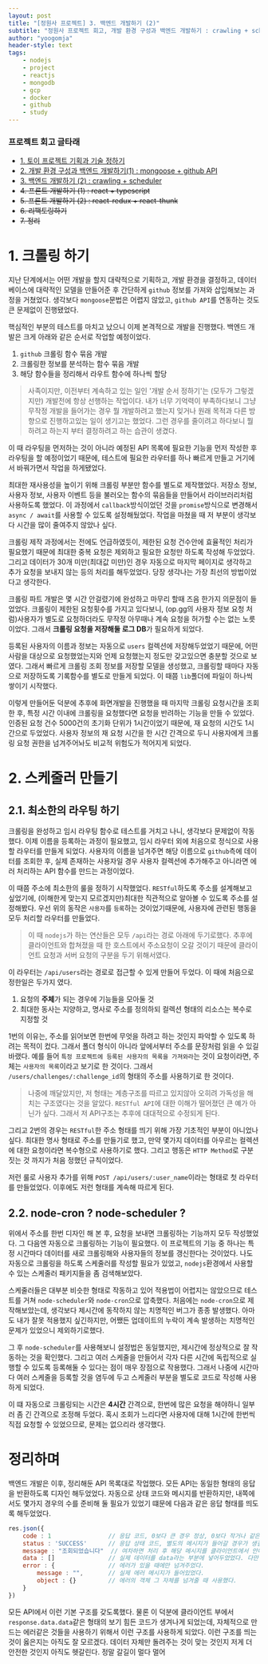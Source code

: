 ```yaml
---
layout: post
title: "[정원사 프로젝트] 3. 백엔드 개발하기 (2)"
subtitle: "정원사 프로젝트 회고, 개발 환경 구성과 백엔드 개발하기 : crawling + scheduler"
author: "yoogomja"
header-style: text
tags:
    - nodejs
    - project
    - reactjs
    - mongodb
    - gcp
    - docker
    - github
    - study
---
```


### 프로젝트 회고 글타래 

- [1. 토이 프로젝트 기획과 기술 정하기](https://yoogomja.github.io/2020/06/19/git-farm-project-1/)
- [2. 개발 환경 구성과 백엔드 개발하기(1) : mongoose + github API](https://yoogomja.github.io/2020/06/20/git-farm-project-2/)
- [3. 백엔드 개발하기 (2) : crawling + scheduler](https://yoogomja.github.io/2020/06/20/git-farm-project-3/)
- ~~4. 프론트 개발하기 (1) : react + typescript~~
- ~~5. 프론트 개발하기 (2) : react-redux + react-thunk~~
- ~~6. 리팩토링하기~~
- ~~7. 정리~~

# 1. 크롤링 하기

지난 단계에서는 어떤 개발을 할지 대략적으로 기획하고, 개발 환경을 결정하고, 데이터베이스에 대략적인 모델을 만들어준 후 간단하게 `github` 정보를 가져와 삽입해보는 과정을 거쳤었다. 생각보다 `mongoose`문법은 어렵지 않았고, `github API`를 연동하는 것도 큰 문제없이 진행됐었다. 

핵심적인 부분의 테스트를 마치고 났으니 이제 본격적으로 개발을 진행했다. 백엔드 개발은 크게 아래와 같은 순서로 작업할 예정이었다. 

1. `github` 크롤링 함수 묶음 개발
2. 크롤링한 정보를 분석하는 함수 묶음 개발 
3. 해당 함수들을 정리해서 라우트 함수에 하나씩 할당 

> 사족이지만, 이전부터 계속하고 있는 일인 '개발 순서 정하기'는 (모두가 그렇겠지만) 개발전에 항상 선행하는 작업이다. 내가 너무 기억력이 부족하다보니 그냥 무작정 개발을 들어가는 경우 뭘 개발하려고 했는지 잊거나 원래 목적과 다른 방향으로 진행하고있는 일이 생기고는 했었다. 그런 경우를 줄이려고 하다보니 뭘하려고 하는지 부터 결정하려고 하는 습관이 생겼다. 

이 때 라우팅을 먼저하는 것이 아니라 예정된 API 목록에 필요한 기능을 먼저 작성한 후 라우팅을 할 예정이었기 때문에, 테스트에 필요한 라우터를 하나 빠르게 만들고 거기에서 바꿔가면서 작업을 하게됐었다. 

최대한 재사용성을 높이기 위해 크롤링 부분만 함수를 별도로 제작했었다. 저장소 정보, 사용자 정보, 사용자 이벤트 등을 불러오는 함수의 묶음들을 만들어서 라이브러리처럼 사용하도록 했었다. 이 과정에서 `callback`방식이었던 것을 `promise`방식으로 변경해서 `async / await`를 사용할 수 있도록 설정해뒀었다. 작업을 마쳤을 때 저 부분이 생각보다 시간을 많이 줄여주지 않았나 싶다. 

크롤링 제작 과정에서는 전에도 언급하였듯이, 제한된 요청 건수안에 효율적인 처리가 필요했기 때문에 최대한 중복 요청은 제외하고 필요한 요청만 하도록 작성해 두었었다. 그리고 데이터가 30개 미만(최대값 미만)인 경우 자동으로 마지막 페이지로 생각하고 추가 요청을 보내지 않는 등의 처리를 해두었었다. 당장 생각나는 가장 최선의 방법이었다고 생각한다. 

크롤링 파트 개발은 몇 시간 안걸렸기에 완성하고 마무리 할때 즈음 한가지 의문점이 들었었다. 크롤링이 제한된 요청횟수를 가지고 있다보니, (op.gg의 사용자 정보 요청 처럼)사용자가 별도로 요청하더라도 무작정 아무때나 계속 요청을 허가할 수는 없는 노릇이었다. 그래서 **크롤링 요청을 저장해둘 로그 DB**가 필요하게 되었다. 

등록된 사용자의 이름과 정보는 자동으로 `users` 컬렉션에 저장해두었었기 때문에, 어떤 사람을 대상으로 요청했었는지와 언제 요청했는지 정도만 갖고있으면 충분할 것으로 보였다. 그래서 빠르게 크롤링 조회 정보를 저장할 모델을 생성했고, 크롤링할 때마다 자동으로 저장하도록 기록함수를 별도로 만들게 되었다. 이 때쯤 `lib`폴더에 파일이 하나씩 쌓이기 시작했다. 

이렇게 만들어둔 덕분에 추후에 화면개발을 진행했을 때 마지막 크롤링 요청시간을 조회한 후, 특정 시간 이내에 크롤링을 요청했다면 요청을 반려하는 기능을 만들 수 있었다. 인증된 요청 건수 5000건의 초기화 단위가 1시간이었기 때문에, 재 요청의 시간도 1시간으로 두었었다. 사용자 정보의 재 요청 시간을 한 시간 간격으로 두니 사용자에게 크롤링 요청 권한을 넘겨주어놔도 비교적 위험도가 적어지게 되었다. 

# 2. 스케줄러 만들기 

## 2.1. 최소한의 라우팅 하기

크롤링을 완성하고 임시 라우팅 함수로 테스트를 거치고 나니, 생각보다 문제없이 작동했다. 이제 이름을 등록하는 과정이 필요했고, 임시 라우터 외에 처음으로 정식으로 사용할 라우터를 만들게 되었다. 사용자의 이름을 넘겨주면 해당 이름으로 `github`측에 데이터를 조회한 후, 실제 존재하는 사용자일 경우 사용자 컬렉션에 추가해주고 아니라면 에러 처리하는 API 함수를 만드는 과정이었다. 

이 때쯤 주소에 최소한의 룰을 정하기 시작했었다. `RESTful`하도록 주소를 설계해보고 싶었기에, (이해한게 맞는지 모르겠지만)최대한 직관적으로 알아볼 수 있도록 주소를 설정해봤다. 우선 위의 동작은 `사용자`를 `등록`하는 것이었기때문에, 사용자에 관련된 행동을 모두 처리할 라우터를 만들었다. 

> 이 때 `nodejs`가 하는 연산들은 모두 `/api`라는 경로 아래에 두기로했다. 추후에 클라이언트와 합쳐졌을 때 한 호스트에서 주소요청이 오갈 것이기 때문에 클라이언트 요청과 서버 요청의 구분을 두기 위해서였다. 

이 라우터는 `/api/users`라는 경로로 접근할 수 있게 만들어 두었다. 이 때에 처음으로 정한일은 두가지 였다. 

1. 요청의 **주체**가 되는 경우에 기능들을 모아둘 것 
2. 최대한 동사는 지양하고, 명사로 주소를 정의하되 컬렉션 형태의 리소스는 복수로 지정할 것 

1번의 이유는, 주소를 읽어보면 한번에 무엇을 하려고 하는 것인지 파악할 수 있도록 하려는 목적이 컸다. 그래서 폴더 형식이 아니라 앞에서부터 주소를 문장처럼 읽을 수 있길 바랬다. 예를 들어 `특정 프로젝트에 등록된 사용자의 목록을 가져와라`는 것이 요청이라면, 주체는 `사용자의 목록`이라고 보기로 한 것이다. 그래서 `/users/challenges/:challenge_id`의 형태의 주소를 사용하기로 한 것이다. 

> 나중에 깨달았지만, 저 형태는 계층구조를 따르고 있지않아 오히려 가독성을 해치는 구조였다는 것을 알았다. `RESTful API`에 대한 이해가 떨어졌던 큰 예가 아닌가 싶다. 그래서 저 API구조는 추후에 대대적으로 수정되게 된다. 

그리고 2번의 경우는 `RESTful`한 주소 형태를 띄기 위해 가장 기초적인 부분이 아니었나싶다. 최대한 명사 형태로 주소를 만들기로 했고, 만약 몇가지 데이터를 아우르는 컬렉션에 대한 요청이라면 복수형으로 사용하기로 했다. 그리고 행동은 `HTTP Method`로 구분짓는 것 까지가 처음 정했던 규칙이었다. 

저런 룰로 사용자 추가를 위해 `POST /api/users/:user_name`이라는 형태로 첫 라우터를 만들었었다. 이후에도 저런 형태를 계속해 따르게 된다. 

## 2.2. node-cron ? node-scheduler ? 

위에서 주소를 한번 디자인 해 본 후, 요청을 보내면 크롤링하는 기능까지 모두 작성했었다. 그 다음엔 자동으로 크롤링하는 기능이 필요했다. 이 프로젝트의 기능 중 하나는 특정 시간마다 데이터를 새로 크롤링해와 사용자들의 정보를 갱신한다는 것이었다. 나도 자동으로 크롤링을 하도록 스케줄러를 작성할 필요가 있었고, `nodejs`환경에서 사용할 수 있는 스케줄러 패키지들을 좀 검색해보았다.

스케줄러들은 대부분 비슷한 형태로 작동하고 있어 적용법이 어렵지는 않았으므로 테스트를 거쳐 `node-scheduler`와 `node-cron`으로 압축했다. 처음에는 `node-cron`으로 제작해보았는데, 생각보다 제시간에 동작하지 않는 치명적인 버그가 종종 발생했다. 아마도 내가 잘못 적용했지 싶긴하지만, 어쨌든 업데이트의 누락이 계속 발생하는 치명적인 문제가 있었으니 제외하기로했다. 

그 후 `node-scheduler`를 사용해보니 설정법은 동일했지만, 제시간에 정상적으로 잘 작동하는 것을 확인했다. 그리고 여러 스케줄을 만들어서 각자 다른 시간에 독립적으로 실행할 수 있도록 등록해둘 수 있다는 점이 매우 장점으로 작용했다. 그래서 나중에 시간마다 여러 스케줄을 등록할 것을 염두에 두고 스케줄러 부분을 별도로 코드로 작성해 사용하게 되었다. 

이 떄 자동으로 크롤링되는 시간은 **4시간** 간격으로, 한번에 많은 요청을 해야하니 일부러 좀 긴 간격으로 조정해 두었다. 혹시 조회가 느리다면 사용자에 대해 1시간에 한번씩 직접 요청할 수 있었으므로, 문제는 없으리라 생각했다. 

# 정리하며

백엔드 개발은 이후, 정리해둔 API 목록대로 작업했다. 모든 API는 동일한 형태의 응답을 반환하도록 디자인 해두었었다. 자동으로 상태 코드와 메시지를 반환하지만, 내쪽에서도 몇가지 경우의 수를 준비해 둘 필요가 있었기 떄문에 다음과 같은 응답 형태를 띄도록 해두었었다.

```javascript
res.json({
    code : 1                // 응답 코드, 0보다 큰 경우 정상, 0보다 작거나 같은 경우 비정상 처리
    status : 'SUCCESS'      // 응답 상태 코드, 별도의 메시지가 들어갈 경우가 생길 것을 대비함
    message : "조회되었습니다"  // 여차하면 처리 후 해당 메시지를 클라이언트에서 안내 메시지로 출력할 요량으로 만들었다.
    data : []               // 실제 데이터를 data라는 부분에 넣어두었었다. 다만 이것 때문에 구조가 복잡해지기도 했다. 
    error : {               // 에러가 있을 때에만 넘겨주었다. 
        message : "",       // 실제 에러 메시지가 들어있었다. 
        object : {}         // 에러의 객체 그 자체를 넘겨줄 때 사용했다.
    }
})
```

모든 API에서 이런 기본 구조를 갖도록했다. 물론 이 덕분에 클라이언트 부에서 `response.data.data`같은 형태의 보기 힘든 코드가 생겨나게 되었는데, 자체적으로 만드는 에러같은 것들을 사용하기 위해서 이런 구조를 사용하게 되았다. 이런 구조를 띄는 것이 옳은지는 아직도 잘 모르겠다. 데이터 자체만 돌려주는 것이 맞는 것인지 저게 더 안전한 것인지 아직도 헷갈린다. 정말 갈길이 멀다 멀어 